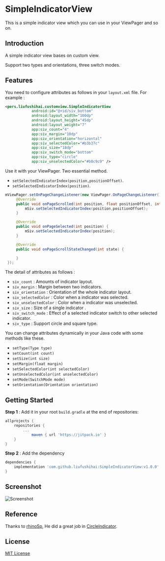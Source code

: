 # SimpleIndicatorView

This is a simple indicator view which you can use in your ViewPager and so on.

Introduction
------------

A simple indicator view bases on custom view.  

Support two types and orientations, three switch modes.

Features
------------

You need to configure attributes as follows in your `layout.xml` file. For example :

```xml
<pers.liufushihai.customview.SimpleIndicatorView
            android:id="@+id/siv_bottom"
            android:layout_width="100dp"
            android:layout_height="45dp"
            android:layout_weight="7"
            app:siv_count="4"
            app:siv_margin="10dp"
            app:siv_orientation="horizontal"
            app:siv_selectedColor="#b3b37c"
            app:siv_size="18dp"
            app:siv_switch_mode="bottom"
            app:siv_type="circle"
            app:siv_unselectedColor="#b0c9c9" />
```

Use it with your ViewPager. Two essential method.

* `setSelectedIndicatorIndex(position,positionOffset)`.
* `setSelectedIndicatorIndex(position)`.

```java
mViewPager.setOnPageChangeListener(new ViewPager.OnPageChangeListener() {
     @Override
     public void onPageScrolled(int position, float positionOffset, int positionOffsetPixels) {
         mSiv.setSelectedIndicatorIndex(position,positionOffset);
     }

     @Override
     public void onPageSelected(int position) {
         mSiv.setSelectedIndicatorIndex(position);
     }

     @Override
     public void onPageScrollStateChanged(int state) {

     }
 });
```

The detail of attributes as follows :  

* `siv_count` : Amounts of indicator layout.
* `siv_margin` : Margin between two indicators.
* `siv_orientation` : Orientation of the whole indicator layout.
* `siv_selectedColor` : Color when a indicator was selected.
* `siv_unselectedColor` : Color when a indicator was unselected.
* `siv_size` : Size of a single indicator .
* `siv_switch_mode` : Effect of a selected indicator switch to other selected indicator.
* `siv_type` : Support circle and square type.

You can change attributes dynamically in your Java code with some methods like these.

* `setType(Type type)`
* `setCount(int count)`
* `setSize(int size)`
* `setMargin(float margin)`
* `setSelectedColor(int selectedColor)`
* `setUnselectedColor(int unselectedColor)`
* `setMode(SwitchMode mode)`
* `setOrientation(Orientation orientation)`

Getting Started
---------------

**Step 1** : Add it in your root `build.gradle` at the end of repositories:

```groovy
allprojects {
    repositories {
        ...
            maven { url 'https://jitpack.io' }
    }
}
```

**Step 2** : Add the dependency

```groovy
dependencies {
    implementation 'com.github.liufushihai:SimpleIndicatorView:v1.0.0'
}
```

Screenshot
-----------

![Screenshot](https://github.com/liufushihai/SimpleIndicatorView/blob/master/Sceenshots/SimpleIndicatorView.gif)

Reference
-----------

Thanks to [rhinoSp](https://github.com/rhinoSp), He did a great job in [CircleIndicator](https://github.com/rhinoSp/CircleIndicator).

License
-------

[MIT License](https://github.com/liufushihai/SimpleIndicatorView/blob/master/LICENSE)